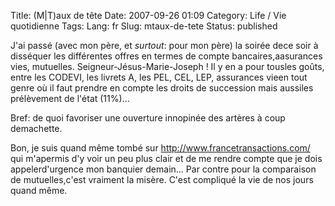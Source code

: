 Title: (M|T)aux de tête
Date: 2007-09-26 01:09
Category: Life / Vie quotidienne
Tags:
Lang: fr
Slug: mtaux-de-tete
Status: published

J'ai passé (avec mon père, et *surtout*: pour mon père) la soirée dece soir à disséquer les différentes offres en termes de compte bancaires,aasurances vies, mutuelles. Seigneur-Jésus-Marie-Joseph ! Il y en a pour tousles goûts, entre les CODEVI, les livrets A, les PEL, CEL, LEP, assurances vieen tout genre où il faut prendre en compte les droits de succession mais aussiles prélèvement de l'état (11%)...

Bref: de quoi favoriser une ouverture innopinée des artères à coup demachette.

Bon, je suis quand même tombé sur http://www.francetransactions.com/ qui m'apermis d'y voir un peu plus clair et de me rendre compte que je dois appelerd'urgence mon banquier demain... Par contre pour la comparaison de mutuelles,c'est vraiment la misère. C'est compliqué la vie de nos jours quand même.
